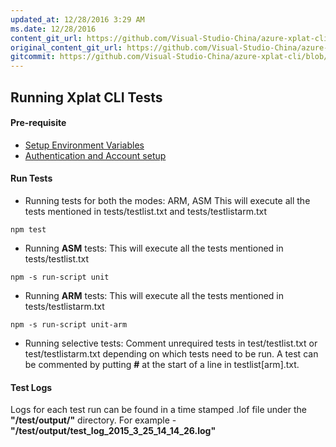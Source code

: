 ```yaml
---
updated_at: 12/28/2016 3:29 AM
ms.date: 12/28/2016
content_git_url: https://github.com/Visual-Studio-China/azure-xplat-cli/blob/dev/azure-xplat/Conceptual/RunTests.md
original_content_git_url: https://github.com/Visual-Studio-China/azure-xplat-cli/blob/dev/azure-xplat/Conceptual/RunTests.md
gitcommit: https://github.com/Visual-Studio-China/azure-xplat-cli/blob/4b784b671a398888f1429ebf723e4db7e535c161/azure-xplat/Conceptual/RunTests.md
---
```

## Running Xplat CLI Tests

#### Pre-requisite

* [Setup Environment Variables](./EnvironmentVariables.md)
* [Authentication and Account setup](./Authentication.md)

#### Run Tests
* Running tests for both the modes: ARM, ASM
This will execute all the tests mentioned in tests/testlist.txt and tests/testlistarm.txt
```
npm test
```

* Running **ASM** tests:
This will execute all the tests mentioned in tests/testlist.txt
```
npm -s run-script unit
```

* Running **ARM** tests:
This will execute all the tests mentioned in tests/testlistarm.txt
```
npm -s run-script unit-arm
```

* Running selective tests: Comment unrequired tests in test/testlist.txt or test/testlistarm.txt depending on which tests need to be run. A test can be commented by putting **#** at the start of a line in testlist[arm].txt.

#### Test Logs
Logs for each test run can be found in a time stamped .lof file under the **"/test/output/"** directory.
For example - **"/test/output/test_log_2015_3_25_14_14_26.log"**
